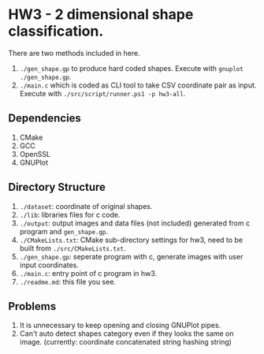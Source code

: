 # HW3 - 2 dimensional shape classification.

There are two methods included in here. 

1. ```./gen_shape.gp``` to produce hard coded shapes. Execute with ```gnuplot ./gen_shape.gp```.
2. ```./main.c``` which is coded as CLI tool to take CSV coordinate pair as input. Execute with ```./src/script/runner.ps1 -p hw3-all```.

## Dependencies

1. CMake
2. GCC
3. OpenSSL
4. GNUPlot

## Directory Structure

1. ```./dataset```: coordinate of original shapes.
2. ```./lib```: libraries files for c code.
3. ```./output```: output images and data files (not included) generated from c program and ```gen_shape.gp```.
4. ```./CMakeLists.txt```: CMake sub-directory settings for hw3, need to be built from ```./src/CMakeLists.txt```.
5. ```./gen_shape.gp```: seperate program with c, generate images with user input coordinates.
6. ```./main.c```: entry point of c program in hw3.
7. ```./readme.md```: this file you see.

## Problems

1. It is unnecessary to keep opening and closing GNUPlot pipes.
2. Can't auto detect shapes category even if they looks the same on image. (currently: coordinate concatenated string hashing string)
